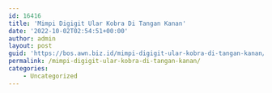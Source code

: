 ```yaml
---
id: 16416
title: 'Mimpi Digigit Ular Kobra Di Tangan Kanan'
date: '2022-10-02T02:54:51+00:00'
author: admin
layout: post
guid: 'https://bos.awn.biz.id/mimpi-digigit-ular-kobra-di-tangan-kanan/'
permalink: /mimpi-digigit-ular-kobra-di-tangan-kanan/
categories:
    - Uncategorized
---
```


